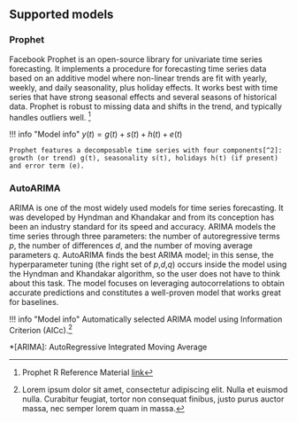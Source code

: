 ## Supported models

### Prophet
Facebook Prophet is an open-source library for univariate time series forecasting. It implements a procedure for forecasting time series data based on
an additive model where non-linear trends are fit with yearly, weekly, and daily seasonality, plus holiday effects. It works best with time series
that have strong seasonal effects and several seasons of historical data. Prophet is robust to missing data and shifts in the trend, and typically handles outliers well. [^1]

!!! info "Model info"
    $y(t) = g(t) + s(t) + h(t) + e(t)$

    Prophet features a decomposable time series with four components[^2]: growth (or trend) g(t), seasonality s(t), holidays h(t) (if present) and error term (e).    
    
### AutoARIMA
ARIMA is one of the most widely used models for time series forecasting. It was developed by Hyndman and Khandakar and from its conception has been an industry standard for its speed and accuracy. ARIMA models the time series through three parameters: the number of autoregressive terms $p$, the number of differences $d$, and the number of moving average parameters $q$. AutoARIMA finds the best ARIMA model; in this sense, the hyperparameter tuning (the right set of $p$,$d$,$q$) occurs inside the model using the Hyndman and Khandakar algorithm, so the user does not have to think about this task. The model focuses on leveraging autocorrelations to obtain accurate predictions and constitutes a well-proven model that works great for baselines.

!!! info "Model info"
    Automatically selected ARIMA model using Information Criterion (AICc).[^3]



*[ARIMA]: AutoRegressive Integrated Moving Average

[^1]: Prophet R Reference Material [link](https://cran.r-project.org/web/packages/prophet/prophet.pdf)

[^2]: Comparing Prophet and Deep Learning to ARIMA in Forecasting Wholesale Food Prices [link](https://browse.arxiv.org/pdf/2107.12770.pdf)

[^3]:
    Lorem ipsum dolor sit amet, consectetur adipiscing elit. Nulla et euismod
    nulla. Curabitur feugiat, tortor non consequat finibus, justo purus auctor
    massa, nec semper lorem quam in massa.


